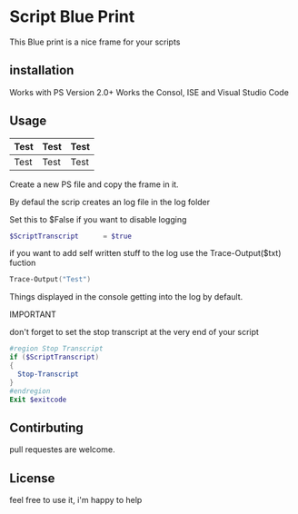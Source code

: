 # Script Blue Print

This Blue print is a nice frame for your scripts 

## installation

Works with PS Version 2.0+
Works the Consol, ISE and Visual Studio Code

## Usage

Test | Test | Test
--- | --- | ---
Test | Test | Test

Create a new PS file and copy the frame in it.

By defaul the scrip creates an log file in the log folder

Set this to $False if you want to disable logging
``` powershell
$ScriptTranscript      = $true
```

if you want to add self written stuff to the log use the Trace-Output($txt) fuction

``` powershell
Trace-Output("Test")
```

Things displayed in the console getting into the log by default.

IMPORTANT

don't forget to set the stop transcript at the very end of your script

``` powershell
#region Stop Transcript
if ($ScriptTranscript)
{
  Stop-Transcript
}
#endregion
Exit $exitcode
```

## Contirbuting

pull requestes are welcome.

## License

feel free to use it, i'm happy to help